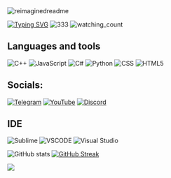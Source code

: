 
<img src="https://myreadme.vercel.app/api/embed/abendgast?panels=userstatistics,toprepositories,toplanguages,commitgraph" alt="reimaginedreadme" />

[![Typing SVG](https://readme-typing-svg.demolab.com?font=Fira+Code&duration=2000&pause=1000&color=AC31F7&center=%D0%9B%D0%9E%D0%96%D0%AC&vCenter=%D0%B8%D1%81%D1%82%D0%B8%D0%BD%D0%BD%D1%8B%D0%B9&multiline=true&repeat=%D0%9B%D0%9E%D0%96%D0%AC&random=%D0%9B%D0%9E%D0%96%D0%AC&width=435&lines=Hi!+my+name+is+Serhii%2C+I+am+a+student%2C+I+like+to+study+programming%2C+I+write+in+C%2B%2B+and+Python.+I%E2%80%99m+still+a+beginner%2C+but+I+confidently+continue+working+on+myself+and+move+towards+my+goal!g+wizards+jump+quickly)](https://git.io/typing-svg)
![333](https://github-profile-summary-cards.vercel.app/api/cards/profile-details?username=abendgast&theme=2077)   <img src="https://widgetbite.com/stats/abendgast" alt="watching_count" />   

                     
## Languages and tools

![C++](https://img.shields.io/badge/C%2B%2B-00599C?style=for-the-badge&logo=c%2B%2B&logoColor=white)
![JavaScript](https://img.shields.io/badge/JavaScript-323330?style=for-the-badge&logo=javascript&logoColor=F7DF1E)
![C#](https://img.shields.io/badge/C%23-239120?style=for-the-badge&logo=c-sharp&logoColor=white)
![Python](https://img.shields.io/badge/Python-FFD43B?style=for-the-badge&logo=python&logoColor=blue)
![CSS](https://img.shields.io/badge/CSS3-1572B6?style=for-the-badge&logo=css3&logoColor=white)
![HTML5](https://img.shields.io/badge/HTML5-E34F26?style=for-the-badge&logo=html5&logoColor=white)


## Socials:

[![Telegram](https://img.shields.io/badge/Telegram-2CA5E0?style=for-the-badge&logo=telegram&logoColor=white)](https://t.me/username_736)
[![YouTube](https://img.shields.io/badge/YouTube-FF0000?style=for-the-badge&logo=youtube&logoColor=white)](https://www.youtube.com/channel/UCNZdG9USQcX4sfVs5OuwjRQ)
[![Discord](https://img.shields.io/badge/Discord-5865F2?style=for-the-badge&logo=discord&logoColor=white)](https://discord.com/channels/@me/897225470192521266)

## IDE

![Sublime](https://img.shields.io/badge/sublime_text-%23575757.svg?&style=for-the-badge&logo=sublime-text&logoColor=important)
![VSCODE](https://img.shields.io/badge/VSCode-0078D4?style=for-the-badge&logo=visual%20studio%20code&logoColor=white)
![Visual Studio](https://img.shields.io/badge/Visual_Studio-5C2D91?style=for-the-badge&logo=visual%20studio&logoColor=white)

![GitHub stats](https://github-readme-stats.vercel.app/api?username=abendgast&show_icons=true&theme=radical)  [![GitHub Streak](http://github-readme-streak-stats.herokuapp.com?user=abendgast&theme=dark&background=000000)](https://git.io/streak-stats)

<img src="https://github-profile-trophy.vercel.app/?username=abendgast&theme=juicyfresh&no-bg=true" />	


